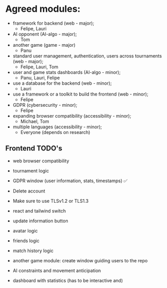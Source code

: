 # Agreed modules:

- framework for backend (web - major);
	- Felipe, Lauri
- AI opponent (AI-algo - major);
	- Tom
- another game (game - major)
    - Panu
- standard user management, authentication, users across tournaments (web - major);
	- Felipe, Lauri, Tom
- user and game stats dashboards (AI-algo - minor);
	- Panu, Lauri, Felipe
- use a database for the backend (web - minor);
	- Lauri
- use a framework or a toolkit to build the frontend (web - minor);
	- Felipe
- GDPR (cybersecurity - minor);
	- Felipe
- expanding browser compatibility (accessibility - minor);
	- Michael, Tom
- multiple languages (accessibility - minor);
	- Everyone (depends on research)


## Frontend TODO's

- web browser compatibility

- tournament logic

- GDPR window (user information, stats, timestamps) ✅

- Delete account

- Make sure to use TLSv1.2 or TLS1.3

- react and tailwind switch

- update information button

- avatar logic

- friends logic

- match history logic

- another game module: create window guiding users to the repo

- AI constraints and movement anticipation

- dashboard with statistics (has to be interactive and)
